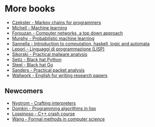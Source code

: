 # More books

- [Czekster - Markov chains for programmers](https://mega.nz/file/Bt41laCb#qQ96PrmemSyv_Wfz6eB1tV_j_dPnxIpSz6HAbYriHr4)
- [Michell - Machine learning](https://mega.nz/file/k4Zg2KQJ#F99glRJ6QnkFXrtP_-sOtRaH-KQpjYXd6dVD2PVhdEY)
- [Forouzan - Computer networks, a top down approach](https://mega.nz/file/0xgABACb#hXXVi7bVTjzEzwnsO4rXJDf1DXm9s0im6YrUOqvE35E)
- [Murphy - Probabilistic machine learning](https://mega.nz/file/ltxylYCI#URC7XSSEDemm70vlxB77-3waaxFAsrepEHXXdU0qzQE)
- [Sannella - Introduction to computation, haskell, logic and automata](https://mega.nz/file/cxZiiKZB#1xk_WE35yDRSlDAs1l8lj18ru_OSPEWTpArfRYSbBsk)
- [Lepori - Linguaggi di programmazione (LISP)](https://mega.nz/file/51x2jDjL#OEeNTJmdgz6ZyxsjlQiwQX_3ArHuY3UKUPiHtXtU4BY)
- [Sikorski - Practical malware analysis](https://mega.nz/file/04RggaYQ#iL2-w7CnSTD4B2E7774n5ylmw1PJ6F6hQVO7cOWI2RA)
- [Seitz - Black hat Python](https://mega.nz/file/c8hWlagQ#e1ttWC0aSXzb3FeQvowlAFFArb1LS-9b0Tif8wFjjpA)
- [Steel - Black hat Go](https://mega.nz/file/whpywIIb#XqjQOpmTClRQN20pep7lfF-6J0Ib2SwrBYDchl2y_xU)
- [Sanders - Practical packet analysis](https://mega.nz/file/UwQRxBDZ#mEv72u4jESMCIQ41ArhDr5tLNffVpAci84r3Lg5aDgQ)
- [Wallwork - English for writing research papers](https://mega.nz/file/J8wUgZyB#OhUfCao8czpx87MrmshH86qqIEd6d6qylylbKORmHOw)




## Newcomers

- [Nystrom - Crafting interpreters](https://www.amazon.it/Crafting-Interpreters-Robert-Nystrom/dp/0990582930/ref=rvi_sccl_6/260-3303302-6766648?pd_rd_w=Gxztw&content-id=amzn1.sym.034079e9-a9b3-4dde-baaf-9e398ee2f758&pf_rd_p=034079e9-a9b3-4dde-baaf-9e398ee2f758&pf_rd_r=89703B77RCEB96N1V8J4&pd_rd_wg=BNtpw&pd_rd_r=8b11a67a-149f-492f-abbb-e3444076d250&pd_rd_i=0990582930&psc=1)
- [Domkin - Programming algorithms in lisp](https://www.amazon.it/Programming-Algorithms-Lisp-Efficient-Programs/dp/1484264274/ref=rvi_sccl_7/260-3303302-6766648?pd_rd_w=Gxztw&content-id=amzn1.sym.034079e9-a9b3-4dde-baaf-9e398ee2f758&pf_rd_p=034079e9-a9b3-4dde-baaf-9e398ee2f758&pf_rd_r=89703B77RCEB96N1V8J4&pd_rd_wg=BNtpw&pd_rd_r=8b11a67a-149f-492f-abbb-e3444076d250&pd_rd_i=1484264274&psc=1)
- [Lospinoso - C++ crash course](https://www.amazon.it/C-Crash-Course-Josh-Lospinoso/dp/1593278888/ref=sr_1_1?__mk_it_IT=%C3%85M%C3%85%C5%BD%C3%95%C3%91&crid=2GGM7URAU5T96&keywords=C%2B%2B+Crash+Course&qid=1669497909&qu=eyJxc2MiOiIwLjAwIiwicXNhIjoiMC4wMCIsInFzcCI6IjAuMDAifQ%3D%3D&s=books&sprefix=c%2B%2B+crash+course%2Cstripbooks%2C91&sr=1-1)
- [Wang - Formal methods in computer science](https://www.amazon.it/Formal-Methods-Computer-Science-Jiacun/dp/1498775322/ref=sr_1_1?__mk_it_IT=%C3%85M%C3%85%C5%BD%C3%95%C3%91&crid=1JSF9547UHB66&keywords=Formal+Methods+in+Computer+Science&qid=1670575829&sprefix=formal+methods+in+computer+science%2Caps%2C111&sr=8-1)

<!-- -->

<!-- - [Flanagan - Javascript the definitive guide](https://www.amazon.it/Javascript-Definitive-Most-used-Programming-Language/dp/1491952024/ref=rvi_sccl_13/260-3303302-6766648?pd_rd_w=XBxrj&content-id=amzn1.sym.034079e9-a9b3-4dde-baaf-9e398ee2f758&pf_rd_p=034079e9-a9b3-4dde-baaf-9e398ee2f758&pf_rd_r=564BJE3P0TSHSW3B7DHZ&pd_rd_wg=NAkxL&pd_rd_r=c6d2f61d-b995-4fef-b52f-275eedfd6cf3&pd_rd_i=1491952024&psc=1) -->
<!-- - [Scott - Javascript cookbook](https://www.amazon.it/Javascript-Cookbook-Programming-Adam-Scott/dp/1492055751/ref=rvi_sccl_12/260-3303302-6766648?pd_rd_w=XBxrj&content-id=amzn1.sym.034079e9-a9b3-4dde-baaf-9e398ee2f758&pf_rd_p=034079e9-a9b3-4dde-baaf-9e398ee2f758&pf_rd_r=564BJE3P0TSHSW3B7DHZ&pd_rd_wg=NAkxL&pd_rd_r=c6d2f61d-b995-4fef-b52f-275eedfd6cf3&pd_rd_i=1492055751&psc=1) -->
<!-- - [Sitnikovski - Gentle introduction to dependent types with idris](https://www.amazon.it/Gentle-Introduction-Dependent-Types-Idris/dp/1723139416/ref=sr_1_1?__mk_it_IT=%C3%85M%C3%85%C5%BD%C3%95%C3%91&crid=1W6GQGJG3VQGJ&keywords=Gentle+Introduction+to+Dependent+Types+with+Idris&qid=1669478504&qu=eyJxc2MiOiIwLjMzIiwicXNhIjoiMC4wMCIsInFzcCI6IjAuMDAifQ%3D%3D&sprefix=gentle+introduction+to+dependent+types+with+idris%2Caps%2C313&sr=8-1) -->
<!-- - [Sitnikovski - Introducing software specitication with Dafne language](https://www.amazon.it/Introducing-Software-Verification-Dafny-Language/dp/1484279778/ref=sr_1_1?__mk_it_IT=%C3%85M%C3%85%C5%BD%C3%95%C3%91&crid=22MFJ7VSG6S8G&keywords=Introducing+Software+Verification+with+Dafny+Language%3A+Proving+Program+Correctness+Boro+Sitnikovski&qid=1669477373&qu=eyJxc2MiOiItMC4wMCIsInFzYSI6IjAuMDAiLCJxc3AiOiIwLjAwIn0%3D&s=books&sprefix=introducing+software+verification+with+dafny+language+proving+program+correctness+boro+sitnikovski%2Cstripbooks%2C93&sr=1-1) -->
<!-- - [Debarros - Practical SQL](https://www.amazon.it/Practical-SQL-Beginners-Guide-Storytelling/dp/1718501064/ref=sr_1_23?__mk_it_IT=%C3%85M%C3%85%C5%BD%C3%95%C3%91&crid=35A9UL88AHOEQ&keywords=sql&qid=1669322460&qu=eyJxc2MiOiI0LjcyIiwicXNhIjoiNC4wNiIsInFzcCI6IjMuNjMifQ%3D%3D&s=books&sprefix=sql%2Cstripbooks%2C111&sr=1-23) -->
<!-- - [Shotts - The linux command line](https://www.amazon.it/Linux-Command-Line-Complete-Introduction/dp/1593279523/?_encoding=UTF8&pd_rd_w=20JXc&content-id=amzn1.sym.abaff917-550a-45f4-9ebd-fc02bd29c0db&pf_rd_p=abaff917-550a-45f4-9ebd-fc02bd29c0db&pf_rd_r=2HCT7AK3G0NS8MQ60W64&pd_rd_wg=AQ9mh&pd_rd_r=d62b9d78-99c7-4aea-8bb3-a0a987bba2b1&ref_=pd_gw_ci_mcx_mr_hp_d) -->
